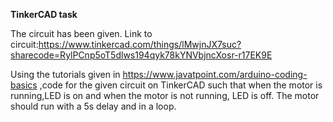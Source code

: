 **TinkerCAD task**

The circuit has been given.
Link to circuit:https://www.tinkercad.com/things/lMwjnJX7suc?sharecode=RylPCnp5oT5dlws194qyk78kYNVbjncXosr-r17EK9E

Using the tutorials given in https://www.javatpoint.com/arduino-coding-basics ,code for the given circuit on TinkerCAD such that when the motor is running,LED is on and when the motor is not running, LED is off. The motor should run with a 5s delay and in a loop.

